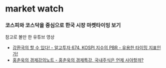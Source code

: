 # market watch

### 코스피와 코스닥을 중심으로 한국 시장 마켓타이밍 보기
참고로 볼만 한 유튜브 영상
- [강환국의 할 수 있다! - 알고투자 674. KOSPI 지수의 PBR - 유용한 타이밍 지표인가!](https://youtu.be/B4ojMjg1ni4)
- [홍춘욱의 경제강의노트 - 홍춘욱의 경제특강, 국내주식은 언제 사야할까?](https://youtu.be/9z3IEWe7ejE)

